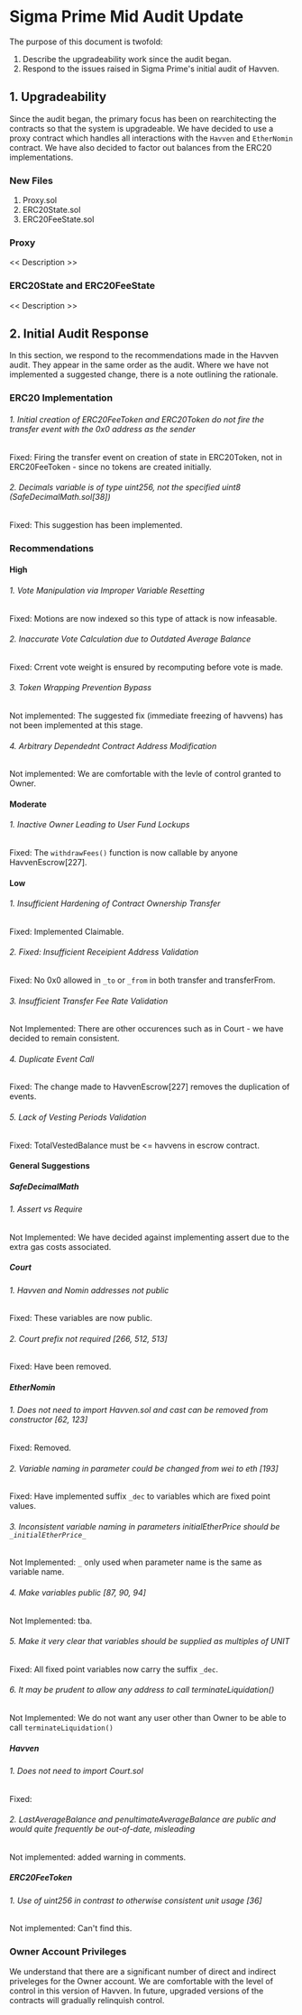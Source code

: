 # Sigma Prime Mid Audit Update #
The purpose of this document is twofold:
1. Describe the upgradeability work since the audit began.
2. Respond to the issues raised in Sigma Prime's initial audit of Havven.

## 1. Upgradeability ##

Since the audit began, the primary focus has been on rearchitecting the contracts so that the system is upgradeable. We have decided to use a proxy contract which handles all interactions with the `Havven` and `EtherNomin` contract. We have also decided to factor out balances from the ERC20 implementations.

### New Files ###

1. Proxy.sol
2. ERC20State.sol
3. ERC20FeeState.sol

### Proxy ###

<< Description >>

### ERC20State and ERC20FeeState ###

<< Description >>

## 2. Initial Audit Response ##

In this section, we respond to the recommendations made in the Havven audit. They appear in the same order as the audit. Where we have not implemented a suggested change, there is a note outlining the rationale.

### ERC20 Implementation ###

###### 1. Initial creation of ERC20FeeToken and ERC20Token do not fire the transfer event with the 0x0 address as the sender ######
Fixed: Firing the transfer event on creation of state in ERC20Token, not in ERC20FeeToken - since no tokens are created initially.
###### 2. Decimals variable is of type uint256, not the specified uint8 (SafeDecimalMath.sol[38]) ######
Fixed: This suggestion has been implemented.

### Recommendations ###

#### High ####

###### 1. Vote Manipulation via Improper Variable Resetting ######
Fixed: Motions are now indexed so this type of attack is now infeasable.
###### 2. Inaccurate Vote Calculation due to Outdated Average Balance ######
Fixed: Crrent vote weight is ensured by recomputing before vote is made.
###### 3. Token Wrapping Prevention Bypass ######
Not implemented: The suggested fix (immediate freezing of havvens) has not been implemented at this stage.
###### 4. Arbitrary Dependednt Contract Address Modification ######
Not implemented: We are comfortable with the levle of control granted to Owner.

#### Moderate ####

###### 1. Inactive Owner Leading to User Fund Lockups ######
Fixed: The `withdrawFees()` function is now callable by anyone HavvenEscrow[227].

#### Low ####

###### 1. Insufficient Hardening of Contract Ownership Transfer ######
Fixed: Implemented Claimable.
###### 2. Fixed: Insufficient Receipient Address Validation ######
Fixed: No 0x0 allowed in `_to` or `_from` in both transfer and transferFrom.
###### 3. Insufficient Transfer Fee Rate Validation ######
Not Implemented: There are other occurences such as in Court - we have decided to remain consistent.
###### 4. Duplicate Event Call ######
Fixed: The change made to HavvenEscrow[227] removes the duplication of events.
###### 5. Lack of Vesting Periods Validation ######
Fixed: TotalVestedBalance must be <= havvens in escrow contract.

#### General Suggestions ####

##### SafeDecimalMath #####

###### 1. Assert vs Require ######
Not Implemented: We have decided against implementing assert due to the extra gas costs associated.

##### Court #####

###### 1. Havven and Nomin addresses not public ######
Fixed: These variables are now public.
###### 2. Court prefix not required [266, 512, 513] ######
Fixed: Have been removed.

##### EtherNomin #####

###### 1. Does not need to import Havven.sol and cast can be removed from constructor [62, 123] ######
Fixed: Removed.
###### 2. Variable naming in parameter could be changed from wei to eth [193] ######
Fixed: Have implemented suffix `_dec` to variables which are fixed point values.
###### 3. Inconsistent variable naming in parameters initialEtherPrice should be `_initialEtherPrice_` ######
Not Implemented: `_` only used when parameter name is the same as variable name.
###### 4. Make variables public [87, 90, 94] ######
Not Implemented: tba.
###### 5. Make it very clear that variables should be supplied as multiples of UNIT ######
Fixed: All fixed point variables now carry the suffix `_dec`.
###### 6. It may be prudent to allow any address to call terminateLiquidation() ######
Not Implemented: We do not want any user other than Owner to be able to call `terminateLiquidation()`

##### Havven #####

###### 1. Does not need to import Court.sol ######
Fixed:
###### 2. LastAverageBalance and penultimateAverageBalance are public and would quite frequently be out-of-date, misleading ######
Not implemented: added warning in comments.

##### ERC20FeeToken #####

###### 1. Use of uint256 in contrast to otherwise consistent unit usage [36] ######
Not implemented: Can't find this.

### Owner Account Privileges ###

We understand that there are a significant number of direct and indirect priveleges for the Owner account. We are comfortable with the level of control in this version of Havven. In future, upgraded versions of the contracts will gradually relinquish control.
